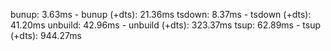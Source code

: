 bunup: 3.63ms - bunup (+dts): 21.36ms
tsdown: 8.37ms - tsdown (+dts): 41.20ms
unbuild: 42.96ms - unbuild (+dts): 323.37ms
tsup: 62.89ms - tsup (+dts): 944.27ms